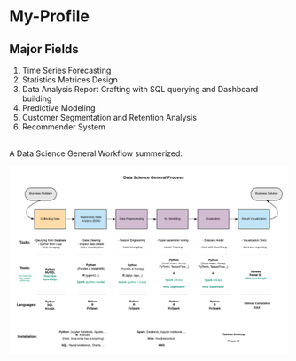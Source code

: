 # My-Profile


## Major Fields

1. Time Series Forecasting
2. Statistics Metrices Design
3. Data Analysis Report Crafting with SQL querying and Dashboard building
4. Predictive Modeling
5. Customer Segmentation and Retention Analysis
6. Recommender System

<br>
A Data Science General Workflow summerized:
<br>

![workflow_](https://github.com/Olliang/My-Profile/blob/master/DS%20Workflow.png)
